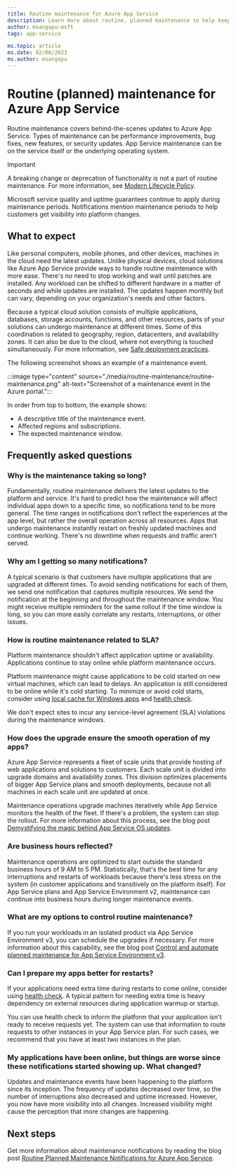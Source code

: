 ```yaml
---
title: Routine maintenance for Azure App Service
description: Learn more about routine, planned maintenance to help keep the App Service platform up to date and secure.
author: msangapu-msft
tags: app-service

ms.topic: article
ms.date: 02/08/2023
ms.author: msangapu
---
```


# Routine (planned) maintenance for Azure App Service

Routine maintenance covers behind-the-scenes updates to Azure App Service. Types of maintenance can be performance improvements, bug fixes, new features, or security updates. App Service maintenance can be on the service itself or the underlying operating system.

> [!IMPORTANT]
> A breaking change or deprecation of functionality is not a part of routine maintenance. For more information, see [Modern Lifecycle Policy](/lifecycle/policies/modern).

Microsoft service quality and uptime guarantees continue to apply during maintenance periods. Notifications mention maintenance periods to help customers get visibility into platform changes.

## What to expect

Like personal computers, mobile phones, and other devices, machines in the cloud need the latest updates. Unlike physical devices, cloud solutions like Azure App Service provide ways to handle routine maintenance with more ease. There's no need to stop working and wait until patches are installed. Any workload can be shifted to different hardware in a matter of seconds and while updates are installed. The updates happen monthly but can vary, depending on your organization's needs and other factors.

Because a typical cloud solution consists of multiple applications, databases, storage accounts, functions, and other resources, parts of your solutions can undergo maintenance at different times. Some of this coordination is related to geography, region, datacenters, and availability zones. It can also be due to the cloud, where not everything is touched simultaneously. For more information, see [Safe deployment practices](/devops/operate/safe-deployment-practices).

The following screenshot shows an example of a maintenance event.

:::image type="content" source="./media/routine-maintenance/routine-maintenance.png" alt-text="Screenshot of a maintenance event in the Azure portal.":::

In order from top to bottom, the example shows:

- A descriptive title of the maintenance event.
- Affected regions and subscriptions.
- The expected maintenance window.

## Frequently asked questions

### Why is the maintenance taking so long?

Fundamentally, routine maintenance delivers the latest updates to the platform and service. It's hard to predict how the maintenance will affect individual apps down to a specific time, so notifications tend to be more general. The time ranges in notifications don't reflect the experiences at the app level, but rather the overall operation across all resources. Apps that undergo maintenance instantly restart on freshly updated machines and continue working. There's no downtime when requests and traffic aren't served.

### Why am I getting so many notifications?

A typical scenario is that customers have multiple applications that are upgraded at different times. To avoid sending notifications for each of them, we send one notification that captures multiple resources. We send the notification at the beginning and throughout the maintenance window. You might receive multiple reminders for the same rollout if the time window is long, so you can more easily correlate any restarts, interruptions, or other issues.

### How is routine maintenance related to SLA?

Platform maintenance shouldn't affect application uptime or availability. Applications continue to stay online while platform maintenance occurs.

Platform maintenance might cause applications to be cold started on new virtual machines, which can lead to delays. An application is still considered to be online while it's cold starting. To minimize or avoid cold starts, consider using [local cache for Windows apps](overview-local-cache.md) and [health check](monitor-instances-health-check.md).

We don't expect sites to incur any service-level agreement (SLA) violations during the maintenance windows.

### How does the upgrade ensure the smooth operation of my apps?

Azure App Service represents a fleet of scale units that provide hosting of web applications and solutions to customers. Each scale unit is divided into upgrade domains and availability zones. This division optimizes placements of bigger App Service plans and smooth deployments, because not all machines in each scale unit are updated at once.

Maintenance operations upgrade machines iteratively while App Service monitors the health of the fleet. If there's a problem, the system can stop the rollout. For more information about this process, see the blog post [Demystifying the magic behind App Service OS updates](https://azure.github.io/AppService/2018/01/18/Demystifying-the-magic-behind-App-Service-OS-updates.html).

### Are business hours reflected?

Maintenance operations are optimized to start outside the standard business hours of 9 AM to 5 PM. Statistically, that's the best time for any interruptions and restarts of workloads because there's less stress on the system (in customer applications and transitively on the platform itself). For App Service plans and App Service Environment v2, maintenance can continue into business hours during longer maintenance events.

### What are my options to control routine maintenance?

If you run your workloads in an isolated product via App Service Environment v3, you can schedule the upgrades if necessary. For more information about this capability, see the blog post [Control and automate planned maintenance for App Service Environment v3](https://azure.github.io/AppService/2022/09/15/Configure-automation-for-upgrade-preferences-in-App-Service-Environment.html).

### Can I prepare my apps better for restarts?

If your applications need extra time during restarts to come online, consider using [health check](monitor-instances-health-check.md). A typical pattern for needing extra time is heavy dependency on external resources during application warmup or startup.

You can use health check to inform the platform that your application isn't ready to receive requests yet. The system can use that information to route requests to other instances in your App Service plan. For such cases, we recommend that you have at least two instances in the plan.

### My applications have been online, but things are worse since these notifications started showing up. What changed?

Updates and maintenance events have been happening to the platform since its inception. The frequency of updates decreased over time, so the number of interruptions also decreased and uptime increased. However, you now have more visibility into all changes. Increased visibility might cause the perception that more changes are happening.

## Next steps

Get more information about maintenance notifications by reading the blog post [Routine Planned Maintenance Notifications for Azure App Service](https://azure.github.io/AppService/2022/02/01/App-Service-Planned-Notification-Feature.html).
